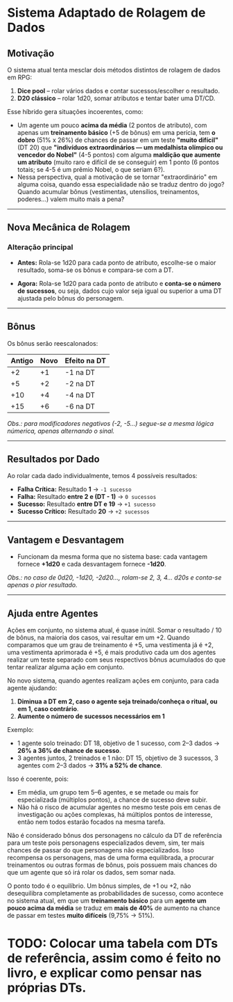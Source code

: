 # Sistema Adaptado de Rolagem de Dados

## Motivação

O sistema atual tenta mesclar dois métodos distintos de rolagem de dados em RPG:

1. **Dice pool** – rolar vários dados e contar sucessos/escolher o resultado.
2. **D20 clássico** – rolar 1d20, somar atributos e tentar bater uma DT/CD.

Esse híbrido gera situações incoerentes, como:

* Um agente um pouco **acima da média** (2 pontos de atributo), com apenas um **treinamento básico** (+5 de bônus) em uma perícia, tem **o dobro** (51% x 26%) de chances de passar em um teste **"muito difícil"** (DT 20) que **"indivíduos extraordinários — um medalhista olímpico ou vencedor do Nobel"** (4-5 pontos) com alguma **maldição que aumente um atributo** (muito raro e difícil de se conseguir) em 1 ponto (6 pontos totais; se 4-5 é um prêmio Nobel, o que seriam 6?).
* Nessa perspectiva, qual a motivação de se tornar "extraordinário" em alguma coisa, quando essa especialidade não se traduz dentro do jogo? Quando acumular bônus (vestimentas, utensílios, treinamentos, poderes...) valem muito mais a pena?

---

## Nova Mecânica de Rolagem

### Alteração principal

* **Antes:**
  Rola-se 1d20 para cada ponto de atributo, escolhe-se o maior resultado, soma-se os bônus e compara-se com a DT.

* **Agora:**
  Rola-se 1d20 para cada ponto de atributo e **conta-se o número de sucessos**, ou seja, dados cujo valor seja igual ou superior a uma DT ajustada pelo bônus do personagem.

---

## Bônus

Os bônus serão reescalonados:

| Antigo | Novo | Efeito na DT |
| ------ | ---- | ------------ |
| +2     | +1   | -1 na DT     |
| +5     | +2   | -2 na DT     |
| +10    | +4   | -4 na DT     |
| +15    | +6   | -6 na DT     |

*Obs.: para modificadores negativos (-2, -5...) segue-se a mesma lógica númerica, apenas alternando o sinal.*

---

## Resultados por Dado

Ao rolar cada dado individualmente, temos 4 possíveis resultados:

* **Falha Crítica:**
  Resultado **1** → `-1 sucesso`
* **Falha:**
  Resultado **entre 2 e (DT - 1)** → `0 sucessos`
* **Sucesso:**
  Resultado **entre DT e 19** → `+1 sucesso`
* **Sucesso Crítico:**
  Resultado **20** → `+2 sucessos`

---

## Vantagem e Desvantagem

* Funcionam da mesma forma que no sistema base: cada vantagem fornece **+1d20** e cada desvantagem fornece **-1d20**.

*Obs.: no caso de 0d20, -1d20, -2d20..., rolam-se 2, 3, 4... d20s e conta-se apenas o pior resultado.*

---

## Ajuda entre Agentes

Ações em conjunto, no sistema atual, é quase inútil. Somar o resultado / 10 de bônus, na maioria dos casos, vai resultar em um +2. Quando comparamos que um grau de treinamento é +5, uma vestimenta já é +2, uma vestimenta aprimorada é +5, é mais produtivo cada um dos agentes realizar um teste separado com seus respectivos bônus acumulados do que tentar realizar alguma ação em conjunto.

No novo sistema, quando agentes realizam ações em conjunto, para cada agente ajudando:

1. **Diminua a DT em 2, caso o agente seja treinado/conheça o ritual, ou em 1, caso contrário**.
2. **Aumente o número de sucessos necessários em 1**

Exemplo:

* 1 agente solo treinado: DT 18, objetivo de 1 sucesso, com 2–3 dados → **26% a 36% de chance de sucesso**.
* 3 agentes juntos, 2 treinados e 1 não: DT 15, objetivo de 3 sucessos, 3 agentes com 2–3 dados → **31% a 52% de chance**.

Isso é coerente, pois:

* Em média, um grupo tem 5–6 agentes, e se metade ou mais for especializada (múltiplos pontos), a chance de sucesso deve subir.
* Não há o risco de acumular agentes no mesmo teste pois em cenas de investigação ou ações complexas, há múltiplos pontos de interesse, então nem todos estarão focados na mesma tarefa.

Não é considerado bônus dos personagens no cálculo da DT de referência para um teste pois personagens especializados devem, sim, ter mais chances de passar do que personagens não especializados. Isso recompensa os personagens, mas de uma forma equilibrada, a procurar treinamentos ou outras formas de bônus, pois possuem mais chances do que um agente que só irá rolar os dados, sem somar nada.

O ponto todo é o equilíbrio. Um bônus simples, de +1 ou +2, não desequilibra completamente as probabilidades de sucesso, como acontece no sistema atual, em que um **treinamento básico** para um **agente um pouco acima da média** se traduz em **mais de 40%** de aumento na chance de passar em testes **muito difíceis** (9,75% -> 51%).

# TODO: Colocar uma tabela com DTs de referência, assim como é feito no livro, e explicar como pensar nas próprias DTs. 